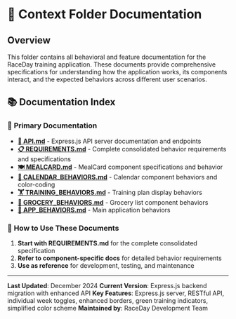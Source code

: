 # 📁 Context Folder Documentation

## Overview

This folder contains all behavioral and feature documentation for the RaceDay training application. These documents provide comprehensive specifications for understanding how the application works, its components interact, and the expected behaviors across different user scenarios.

## 📚 Documentation Index

### 🎯 **Primary Documentation**

- **[🔌 API.md](API.md)** - Express.js API server documentation and endpoints
- **[📋 REQUIREMENTS.md](REQUIREMENTS.md)** - Complete consolidated behavior requirements and specifications
- **[🍽️ MEALCARD.md](MEALCARD.md)** - MealCard component specifications and behavior
- **[📅 CALENDAR_BEHAVIORS.md](CALENDAR_BEHAVIORS.md)** - Calendar component behaviors and color-coding
- **[🏋️ TRAINING_BEHAVIORS.md](TRAINING_BEHAVIORS.md)** - Training plan display behaviors
- **[🛒 GROCERY_BEHAVIORS.md](GROCERY_BEHAVIORS.md)** - Grocery list component behaviors
- **[🧭 APP_BEHAVIORS.md](APP_BEHAVIORS.md)** - Main application behaviors

### 📖 **How to Use These Documents**

1. **Start with REQUIREMENTS.md** for the complete consolidated specification
2. **Refer to component-specific docs** for detailed behavior requirements
3. **Use as reference** for development, testing, and maintenance

---

**Last Updated**: December 2024
**Current Version**: Express.js backend migration with enhanced API
**Key Features**: Express.js server, RESTful API, individual week toggles, enhanced borders, green training indicators, simplified color scheme
**Maintained by**: RaceDay Development Team
